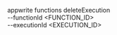 appwrite functions deleteExecution \
        --functionId <FUNCTION_ID> \
        --executionId <EXECUTION_ID>
